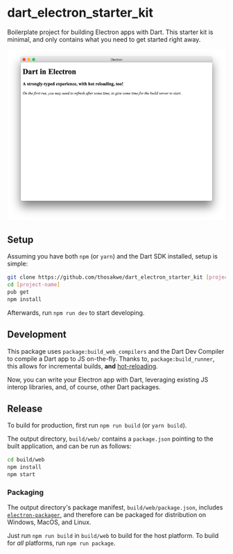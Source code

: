 # dart_electron_starter_kit
Boilerplate project for building Electron apps with Dart.
This starter kit is minimal, and only contains what you need to get started
right away.

![Screenshot](screenshots/main.png)

## Setup
Assuming you have both `npm` (or `yarn`) and the Dart SDK installed, setup is simple:

```bash
git clone https://github.com/thosakwe/dart_electron_starter_kit [project-name]
cd [project-name]
pub get
npm install
```

Afterwards, run `npm run dev` to start developing.

## Development
This package uses `package:build_web_compilers` and the Dart Dev Compiler to compile a Dart app to JS on-the-fly.
Thanks to, `package:build_runner`, this allows for incremental builds, **and**
[hot-reloading](https://github.com/dart-lang/build/blob/master/docs/hot_module_reloading.md).

Now, you can write your Electron app with Dart, leveraging existing JS interop libraries, and, of course,
other Dart packages.
 
## Release
To build for production, first run `npm run build` (or `yarn build`).

The output directory, `build/web/` contains a `package.json` pointing to the built
application, and can be run as follows:

```bash
cd build/web
npm install
npm start
```

### Packaging
The output directory's package manifest, `build/web/package.json`, includes
[`electron-packager`](https://github.com/electron-userland/electron-packager),
and therefore can be packaged for distribution on Windows, MacOS, and Linux.

Just run `npm run build` in `build/web` to build for the host platform.
To build for *all* platforms, run `npm run package`.